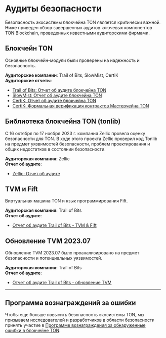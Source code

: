 # Аудиты безопасности

Безопасность экосистемы блокчейна TON является критически важной. Ниже приведен обзор завершенных аудитов ключевых компонентов TON Blockchain, проведенных известными аудиторскими фирмами.

## Блокчейн TON

Основные блокчейн-модули были проверены на надежность и безопасность.

**Аудиторские компании**: Trail of Bits, SlowMist, CertiK\
**Аудиторские отчеты**:

- [Trail of Bits: Отчет об аудите блокчейна TON](https://docs.ton.org/audits/TON_Blockchain_ToB.pdf)
- [SlowMist: Отчет об аудите блокчейна TON](https://docs.ton.org/audits/TON_Blockchain_SlowMist.pdf)
- [CertiK: Отчет об аудите блокчейна TON](https://docs.ton.org/audits/TON_Blockchain_CertiK.pdf)
- [CertiK: Формальная верификация контрактов Мастерчейна TON](https://docs.ton.org/audits/TON_Blockchain_Formal_Verification_CertiK.pdf)

## Библиотека блокчейна TON (tonlib)

С 16 октября по 17 ноября 2023 г. компания Zellic провела оценку безопасности для TON. В ходе этого проекта Zellic проверил код Tonlib на предмет уязвимостей безопасности, проблем проектирования и общих недостатков в состоянии безопасности.

**Аудиторская компания**: Zellic\
**Отчет об аудите**:

- [Zellic: Отчет об аудите](https://docs.ton.org/audits/TON_Blockchain_tonlib_Zellic.pdf)

## TVM и Fift

Виртуальная машина TON и язык программирования Fift.

**Аудиторская компания**: Trail of Bits\
**Отчет об аудите**:

- [Отчет об аудите Trail of Bits - TVM & Fift](https://docs.ton.org/audits/TVM_and_Fift_ToB.pdf)

## Обновление TVM 2023.07

Обновление TVM 2023.07 было проанализировано на предмет безопасности и потенциальных уязвимостей.

**Аудиторская компания**: Trail of Bits\
**Отчет об аудите**:

- [Отчет об аудите Trail of Bits - обновление TVM](https://docs.ton.org/audits/TVM_Upgrade_ToB_2023.pdf)

---

## Программа вознаграждений за ошибки

Чтобы еще больше повысить безопасность экосистемы TON, мы призываем исследователей и разработчиков в области безопасности принять участие в [Программе вознаграждения за обнаруженные ошибки в блокчейне TON](https://github.com/ton-blockchain/bug-bounty).
